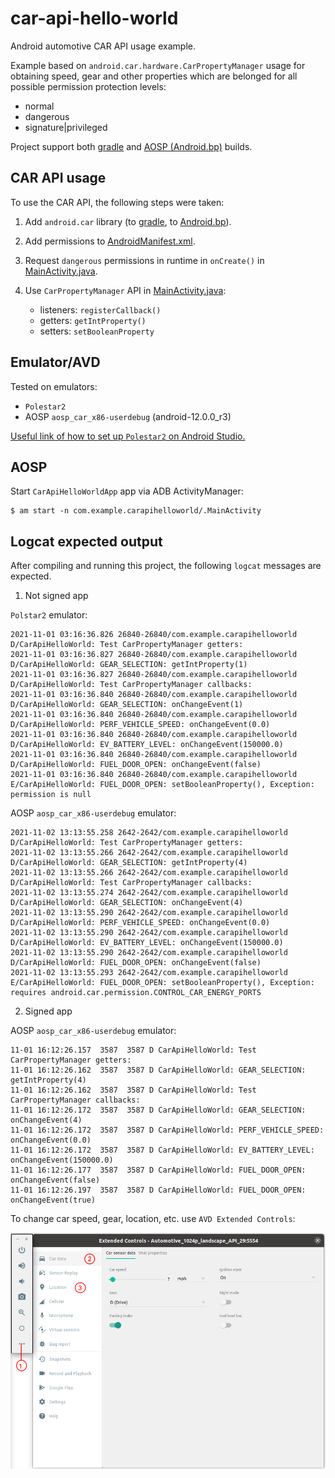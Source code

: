 # car-api-hello-world
Android automotive CAR API usage example.

Example based on `android.car.hardware.CarPropertyManager` usage for obtaining speed, gear and other properties which are belonged for all possible permission protection levels:
- normal
- dangerous
- signature|privileged

Project support both [gradle](app/build.gradle) and [AOSP (Android.bp)](Android.bp) builds. 

## CAR API usage
To use the CAR API, the following steps were taken:

1. Add `android.car` library (to [gradle](app/build.gradle), to [Android.bp](Android.bp)).

2. Add permissions to [AndroidManifest.xml](app/src/main/AndroidManifest.xml).

3. Request `dangerous` permissions in runtime in `onCreate()` in [MainActivity.java](app/src/main/java/com/example/carapihelloworld/MainActivity.java).

4. Use `CarPropertyManager` API in [MainActivity.java](app/src/main/java/com/example/carapihelloworld/MainActivity.java):
    - listeners: `registerCallback()`
    - getters: `getIntProperty()`
    - setters: `setBooleanProperty`

## Emulator/AVD
Tested on emulators:
- `Polestar2` 
- AOSP `aosp_car_x86-userdebug` (android-12.0.0_r3)

[Useful link of how to set up `Polestar2` on Android Studio.](https://stackoverflow.com/questions/57968790/android-automotive-emulator-no-system-images-installed-for-this-target/58159715#58159715)

## AOSP
Start `CarApiHelloWorldApp` app via ADB ActivityManager:
```
$ am start -n com.example.carapihelloworld/.MainActivity
```

## Logcat expected output
After compiling and running this project, the following `logcat` messages are expected.

1. Not signed app

`Polstar2` emulator:
```
2021-11-01 03:16:36.826 26840-26840/com.example.carapihelloworld D/CarApiHelloWorld: Test CarPropertyManager getters:
2021-11-01 03:16:36.827 26840-26840/com.example.carapihelloworld D/CarApiHelloWorld: GEAR_SELECTION: getIntProperty(1)
2021-11-01 03:16:36.827 26840-26840/com.example.carapihelloworld D/CarApiHelloWorld: Test CarPropertyManager callbacks:
2021-11-01 03:16:36.840 26840-26840/com.example.carapihelloworld D/CarApiHelloWorld: GEAR_SELECTION: onChangeEvent(1)
2021-11-01 03:16:36.840 26840-26840/com.example.carapihelloworld D/CarApiHelloWorld: PERF_VEHICLE_SPEED: onChangeEvent(0.0)
2021-11-01 03:16:36.840 26840-26840/com.example.carapihelloworld D/CarApiHelloWorld: EV_BATTERY_LEVEL: onChangeEvent(150000.0)
2021-11-01 03:16:36.840 26840-26840/com.example.carapihelloworld D/CarApiHelloWorld: FUEL_DOOR_OPEN: onChangeEvent(false)
2021-11-01 03:16:36.840 26840-26840/com.example.carapihelloworld E/CarApiHelloWorld: FUEL_DOOR_OPEN: setBooleanProperty(), Exception: permission is null
```
AOSP `aosp_car_x86-userdebug` emulator:
```
2021-11-02 13:13:55.258 2642-2642/com.example.carapihelloworld D/CarApiHelloWorld: Test CarPropertyManager getters:
2021-11-02 13:13:55.266 2642-2642/com.example.carapihelloworld D/CarApiHelloWorld: GEAR_SELECTION: getIntProperty(4)
2021-11-02 13:13:55.266 2642-2642/com.example.carapihelloworld D/CarApiHelloWorld: Test CarPropertyManager callbacks:
2021-11-02 13:13:55.274 2642-2642/com.example.carapihelloworld D/CarApiHelloWorld: GEAR_SELECTION: onChangeEvent(4)
2021-11-02 13:13:55.290 2642-2642/com.example.carapihelloworld D/CarApiHelloWorld: PERF_VEHICLE_SPEED: onChangeEvent(0.0)
2021-11-02 13:13:55.290 2642-2642/com.example.carapihelloworld D/CarApiHelloWorld: EV_BATTERY_LEVEL: onChangeEvent(150000.0)
2021-11-02 13:13:55.290 2642-2642/com.example.carapihelloworld D/CarApiHelloWorld: FUEL_DOOR_OPEN: onChangeEvent(false)
2021-11-02 13:13:55.293 2642-2642/com.example.carapihelloworld E/CarApiHelloWorld: FUEL_DOOR_OPEN: setBooleanProperty(), Exception: requires android.car.permission.CONTROL_CAR_ENERGY_PORTS
```
2. Signed app

AOSP `aosp_car_x86-userdebug` emulator:
```
11-01 16:12:26.157  3587  3587 D CarApiHelloWorld: Test CarPropertyManager getters:
11-01 16:12:26.162  3587  3587 D CarApiHelloWorld: GEAR_SELECTION: getIntProperty(4)
11-01 16:12:26.162  3587  3587 D CarApiHelloWorld: Test CarPropertyManager callbacks:
11-01 16:12:26.172  3587  3587 D CarApiHelloWorld: GEAR_SELECTION: onChangeEvent(4)
11-01 16:12:26.172  3587  3587 D CarApiHelloWorld: PERF_VEHICLE_SPEED: onChangeEvent(0.0)
11-01 16:12:26.172  3587  3587 D CarApiHelloWorld: EV_BATTERY_LEVEL: onChangeEvent(150000.0)
11-01 16:12:26.177  3587  3587 D CarApiHelloWorld: FUEL_DOOR_OPEN: onChangeEvent(false)
11-01 16:12:26.197  3587  3587 D CarApiHelloWorld: FUEL_DOOR_OPEN: onChangeEvent(true)
```
To change car speed, gear, location, etc. use `AVD Extended Controls`:

![](doc/screenshots/ExtendedControls-CarData.png)
